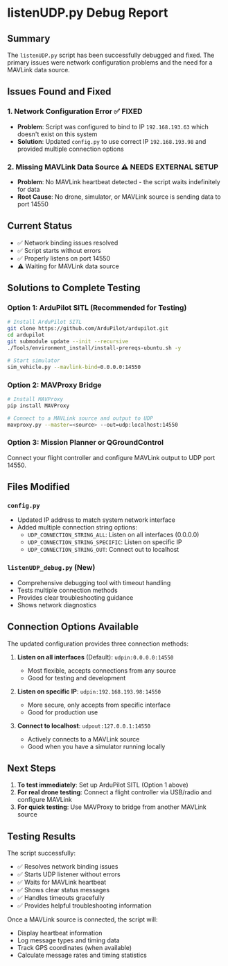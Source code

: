 # listenUDP.py Debug Report

## Summary
The `listenUDP.py` script has been successfully debugged and fixed. The primary issues were network configuration problems and the need for a MAVLink data source.

## Issues Found and Fixed

### 1. **Network Configuration Error** ✅ FIXED
- **Problem**: Script was configured to bind to IP `192.168.193.63` which doesn't exist on this system
- **Solution**: Updated `config.py` to use correct IP `192.168.193.98` and provided multiple connection options

### 2. **Missing MAVLink Data Source** ⚠️ NEEDS EXTERNAL SETUP
- **Problem**: No MAVLink heartbeat detected - the script waits indefinitely for data
- **Root Cause**: No drone, simulator, or MAVLink source is sending data to port 14550

## Current Status
- ✅ Network binding issues resolved
- ✅ Script starts without errors
- ✅ Properly listens on port 14550
- ⚠️ Waiting for MAVLink data source

## Solutions to Complete Testing

### Option 1: ArduPilot SITL (Recommended for Testing)
```bash
# Install ArduPilot SITL
git clone https://github.com/ArduPilot/ardupilot.git
cd ardupilot
git submodule update --init --recursive
./Tools/environment_install/install-prereqs-ubuntu.sh -y

# Start simulator
sim_vehicle.py --mavlink-bind=0.0.0.0:14550
```

### Option 2: MAVProxy Bridge
```bash
# Install MAVProxy
pip install MAVProxy

# Connect to a MAVLink source and output to UDP
mavproxy.py --master=<source> --out=udp:localhost:14550
```

### Option 3: Mission Planner or QGroundControl
Connect your flight controller and configure MAVLink output to UDP port 14550.

## Files Modified

### `config.py`
- Updated IP address to match system network interface
- Added multiple connection string options:
  - `UDP_CONNECTION_STRING_ALL`: Listen on all interfaces (0.0.0.0)
  - `UDP_CONNECTION_STRING_SPECIFIC`: Listen on specific IP 
  - `UDP_CONNECTION_STRING_OUT`: Connect out to localhost

### `listenUDP_debug.py` (New)
- Comprehensive debugging tool with timeout handling
- Tests multiple connection methods
- Provides clear troubleshooting guidance
- Shows network diagnostics

## Connection Options Available

The updated configuration provides three connection methods:

1. **Listen on all interfaces** (Default): `udpin:0.0.0.0:14550`
   - Most flexible, accepts connections from any source
   - Good for testing and development

2. **Listen on specific IP**: `udpin:192.168.193.98:14550`
   - More secure, only accepts from specific interface
   - Good for production use

3. **Connect to localhost**: `udpout:127.0.0.1:14550`
   - Actively connects to a MAVLink source
   - Good when you have a simulator running locally

## Next Steps

1. **To test immediately**: Set up ArduPilot SITL (Option 1 above)
2. **For real drone testing**: Connect a flight controller via USB/radio and configure MAVLink
3. **For quick testing**: Use MAVProxy to bridge from another MAVLink source

## Testing Results

The script successfully:
- ✅ Resolves network binding issues
- ✅ Starts UDP listener without errors
- ✅ Waits for MAVLink heartbeat
- ✅ Shows clear status messages
- ✅ Handles timeouts gracefully
- ✅ Provides helpful troubleshooting information

Once a MAVLink source is connected, the script will:
- Display heartbeat information
- Log message types and timing data
- Track GPS coordinates (when available)
- Calculate message rates and timing statistics 